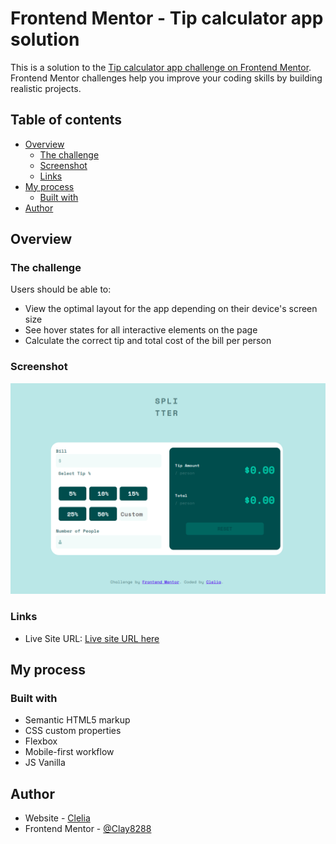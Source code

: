 # Frontend Mentor - Tip calculator app solution

This is a solution to the [Tip calculator app challenge on Frontend Mentor](https://www.frontendmentor.io/challenges/tip-calculator-app-ugJNGbJUX). Frontend Mentor challenges help you improve your coding skills by building realistic projects.

## Table of contents

- [Overview](#overview)
  - [The challenge](#the-challenge)
  - [Screenshot](#screenshot)
  - [Links](#links)
- [My process](#my-process)
  - [Built with](#built-with)
- [Author](#author)

## Overview

### The challenge

Users should be able to:

- View the optimal layout for the app depending on their device's screen size
- See hover states for all interactive elements on the page
- Calculate the correct tip and total cost of the bill per person

### Screenshot

![Screenshot](./screenshot.png)

### Links

- Live Site URL: [Live site URL here](https://calculator-tip-clay.surge.sh/)

## My process

### Built with

- Semantic HTML5 markup
- CSS custom properties
- Flexbox
- Mobile-first workflow
- JS Vanilla

## Author

- Website - [Clelia](https://www.cleliacarniel.com/)
- Frontend Mentor - [@Clay8288](https://www.frontendmentor.io/profile/Clay8288)
